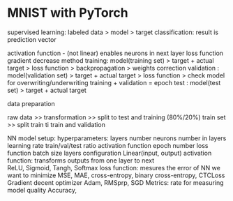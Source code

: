 # MNIST with PyTorch 

supervised learning: labeled data > model > target
classification: result is prediction vector

activation function - (not linear) enables neurons in next layer
loss function   
gradient decrease method
training: model(training set) > target + actual target > loss function > backpropagation > weights correction 
validation  : model(validation set) > target + actual target > loss function  > check model for overwriting/underwriting
training + validation = epoch
test  : model(test set) > target + actual target 

data preparation

raw data >> transformation >> split to test and training (80%/20%)
train set >> split train ti train and validation    

NN model setup:
hyperparameters:
    layers number
    neurons number in layers
    learning rate
    train/val/test ratio
    activation function
    epoch number
    loss function
    batch size
layers configuration
    Linear(input, output)
activation function: 
    transforms outputs from one layer to next  
    ReLU, Sigmoid, Tangh, Softmax
loss function: 
    mesures the error of NN
    we want to minimize 
    MSE, MAE, cross-entropy, binary cross-entropy, CTCLoss  
Gradient decent optimizer
    Adam, RMSprp, SGD
Metrics: rate for measuring model quality
    Accuracy, 
